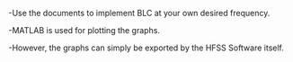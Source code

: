 -Use the documents to implement BLC at your own desired frequency.  

-MATLAB is used for plotting the graphs.  

-However, the graphs can simply be exported by the HFSS Software itself.


